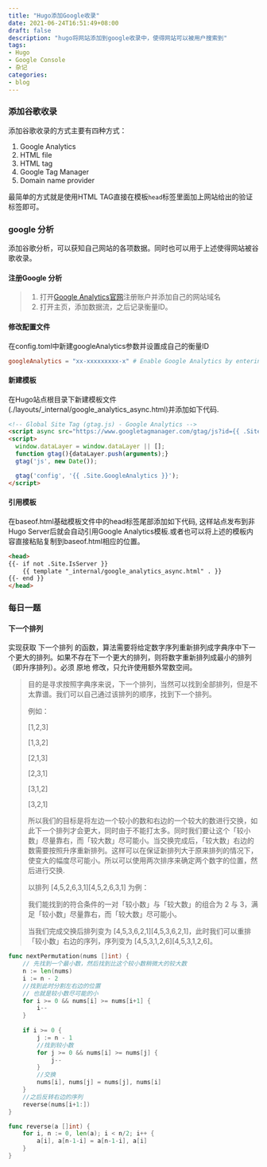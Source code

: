 ```yaml
---
title: "Hugo添加Google收录"
date: 2021-06-24T16:51:49+08:00
draft: false
description: "hugo将网站添加到google收录中，使得网站可以被用户搜索到"
tags:
- Hugo
- Google Console
- 杂记
categories:
- blog
---
```


### 添加谷歌收录

添加谷歌收录的方式主要有四种方式：

1. Google Analytics
2. HTML file
3. HTML tag
4. Google Tag Manager
5. Domain name provider

最简单的方式就是使用HTML TAG直接在模板`head`标签里面加上网站给出的验证标签即可。

### google 分析

添加谷歌分析，可以获知自己网站的各项数据。同时也可以用于上述使得网站被谷歌收录。

#### 注册Google 分析

> 1. 打开[Google Analytics官网](https://analytics.google.com/analytics/web/)注册账户并添加自己的网站域名
> 2. 打开主页，添加数据流，之后记录衡量ID。

#### 修改配置文件

在config.toml中新建googleAnalytics参数并设置成自己的衡量ID

```toml
googleAnalytics = "xx-xxxxxxxxx-x" # Enable Google Analytics by entering your tracking id
```

#### 新建模板

在Hugo站点根目录下新建模板文件(./layouts/_internal/google_analytics_async.html)并添加如下代码.

```html
<!-- Global Site Tag (gtag.js) - Google Analytics -->
<script async src="https://www.googletagmanager.com/gtag/js?id={{ .Site.GoogleAnalytics }}"></script>
<script>
  window.dataLayer = window.dataLayer || [];
  function gtag(){dataLayer.push(arguments);}
  gtag('js', new Date());

  gtag('config', '{{ .Site.GoogleAnalytics }}');
</script>
```

#### 引用模板

在baseof.html基础模板文件中的head标签尾部添加如下代码, 这样站点发布到非Hugo Server后就会自动引用Google Analytics模板.或者也可以将上述的模板内容直接粘贴复制到baseof.html相应的位置。

```html
<head>
{{- if not .Site.IsServer }}
	{{ template "_internal/google_analytics_async.html" . }}
{{- end }}
</head>
```
### 每日一题
#### 下一个排列
实现获取 下一个排列 的函数，算法需要将给定数字序列重新排列成字典序中下一个更大的排列。如果不存在下一个更大的排列，则将数字重新排列成最小的排列（即升序排列）。必须 原地 修改，只允许使用额外常数空间。

> 目的是寻求按照字典序来说，下一个排列，当然可以找到全部排列，但是不太靠谱。我们可以自己通过该排列的顺序，找到下一个排列。
>
> 例如：
>
> [1,2,3]
>
> [1,3,2]
>
> [2,1,3]
>
> [2,3,1]
>
> [3,1,2]
>
> [3,2,1]
>
> 所以我们的目标是将左边一个较小的数和右边的一个较大的数进行交换，如此下一个排列才会更大，同时由于不能打太多。同时我们要让这个「较小数」尽量靠右，而「较大数」尽可能小。当交换完成后，「较大数」右边的数需要按照升序重新排列。这样可以在保证新排列大于原来排列的情况下，使变大的幅度尽可能小。所以可以使用两次排序来确定两个数字的位置，然后进行交换.
>
> 以排列 [4,5,2,6,3,1][4,5,2,6,3,1] 为例：
>
> 我们能找到的符合条件的一对「较小数」与「较大数」的组合为 2 与 3，满足「较小数」尽量靠右，而「较大数」尽可能小。
>
> 当我们完成交换后排列变为 [4,5,3,6,2,1][4,5,3,6,2,1]，此时我们可以重排「较小数」右边的序列，序列变为 [4,5,3,1,2,6][4,5,3,1,2,6]。
>

```go
func nextPermutation(nums []int) {
    // 先找到一个最小数，然后找到比这个较小数稍微大的较大数
	n := len(nums)
	i := n - 2
    //找到此时分割左右边的位置
    // 也就是较小数尽可能的小
	for i >= 0 && nums[i] >= nums[i+1] {
		i--
	}
	
	if i >= 0 {
		j := n - 1
        //找到较小数
		for j >= 0 && nums[i] >= nums[j] {
			j--
		}
        //交换
		nums[i], nums[j] = nums[j], nums[i]
	}
    //之后反转右边的序列
	reverse(nums[i+1:])
}

func reverse(a []int) {
	for i, n := 0, len(a); i < n/2; i++ {
		a[i], a[n-1-i] = a[n-1-i], a[i]
	}
}
```

